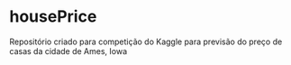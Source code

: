 # housePrice
Repositório criado para competição do Kaggle para previsão do preço de casas da cidade de Ames, Iowa
